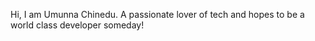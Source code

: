 Hi, I am Umunna Chinedu. A passionate lover of tech and hopes to be a world class developer someday!